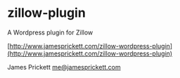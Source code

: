 # zillow-plugin
A Wordpress plugin for Zillow

[http://www.jamesprickett.com/zillow-wordpress-plugin](http://www.jamesprickett.com/zillow-wordpress-plugin)

James Prickett
me@jamesprickett.com
